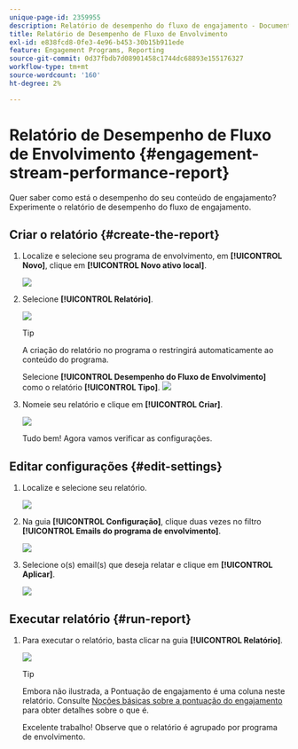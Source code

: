 ```yaml
---
unique-page-id: 2359955
description: Relatório de desempenho do fluxo de engajamento - Documentação do Marketo - Documentação do produto
title: Relatório de Desempenho de Fluxo de Envolvimento
exl-id: e838fcd8-0fe3-4e96-b453-30b15b911ede
feature: Engagement Programs, Reporting
source-git-commit: 0d37fbdb7d08901458c1744dc68893e155176327
workflow-type: tm+mt
source-wordcount: '160'
ht-degree: 2%

---
```


# Relatório de Desempenho de Fluxo de Envolvimento {#engagement-stream-performance-report}

Quer saber como está o desempenho do seu conteúdo de engajamento? Experimente o relatório de desempenho do fluxo de engajamento.

## Criar o relatório {#create-the-report}

1. Localize e selecione seu programa de envolvimento, em **[!UICONTROL Novo]**, clique em **[!UICONTROL Novo ativo local]**.

   ![](assets/localassetnutring.jpg)

1. Selecione **[!UICONTROL Relatório]**.

   ![](assets/image2014-9-15-18-3a23-3a59.png)

   >[!TIP]
   >
   >A criação do relatório no programa o restringirá automaticamente ao conteúdo do programa.

   Selecione **[!UICONTROL Desempenho do Fluxo de Envolvimento]** como o relatório **[!UICONTROL Tipo]**.
   ![](assets/engagementreportchoose.png)

1. Nomeie seu relatório e clique em **[!UICONTROL Criar]**.

   ![](assets/image2014-9-15-18-3a24-3a23.png)

   Tudo bem! Agora vamos verificar as configurações.

## Editar configurações {#edit-settings}

1. Localize e selecione seu relatório.

   ![](assets/engagementperformancereport.jpg)

1. Na guia **[!UICONTROL Configuração]**, clique duas vezes no filtro **[!UICONTROL Emails do programa de envolvimento]**.

   ![](assets/image2014-9-15-18-3a25-3a4.png)

1. Selecione o(s) email(s) que deseja relatar e clique em **[!UICONTROL Aplicar]**.

   ![](assets/engagementfilter.jpg)

## Executar relatório {#run-report}

1. Para executar o relatório, basta clicar na guia **[!UICONTROL Relatório]**.

   ![](assets/image2014-9-15-18-3a25-3a15.png)

   >[!TIP]
   >
   >Embora não ilustrada, a Pontuação de engajamento é uma coluna neste relatório. Consulte [Noções básicas sobre a pontuação do engajamento](/help/marketo/product-docs/email-marketing/drip-nurturing/reports-and-notifications/understanding-the-engagement-score.md) para obter detalhes sobre o que é.

   Excelente trabalho! Observe que o relatório é agrupado por programa de envolvimento.
